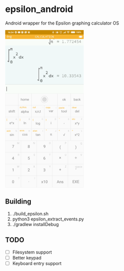 # epsilon_android
Android wrapper for the Epsilon graphing calculator OS

<img src="screenshot.png" width="50%" />

## Building
1. ./build_epsilon.sh
2. python3 epsilon_extract_events.py
3. ./gradlew installDebug

## TODO
- [ ] Filesystem support
- [ ] Better keypad
- [ ] Keyboard entry support
